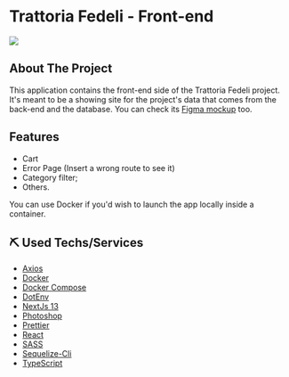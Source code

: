 # Trattoria Fedeli - Front-end

<img src="https://i.imgur.com/tfNJn2F.png"><img/>

## About The Project
This application contains the front-end side of the Trattoria Fedeli project. It's meant to be a showing site for the project's data that comes from the back-end and the database.
You can check its <a href="">Figma mockup</a> too.

## Features
- Cart
- Error Page (Insert a wrong route to see it)
- Category filter;
- Others.

You can use Docker if you'd wish to launch the app locally inside a container.

## ⛏ Used Techs/Services <a name = "techs-used"></a>
- [Axios](https://www.npmjs.com/package/axios)
- [Docker](https://www.docker.com/)
- [Docker Compose](https://docs.docker.com/compose/gettingstarted/)
- [DotEnv](https://www.npmjs.com/package/dotenv)
- [NextJs 13](https://nextjs.org/)
- [Photoshop](https://www.adobe.com/br/)
- [Prettier](https://www.npmjs.com/package/prettier)
- [React](https://www.npmjs.com/package/react)
- [SASS](https://www.npmjs.com/package/sass)
- [Sequelize-Cli](https://www.npmjs.com/package/sequelize-cli)
- [TypeScript](https://www.npmjs.com/package/typescript)